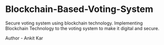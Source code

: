 # Blockchain-Based-Voting-System

Secure voting system using blockchain technology.
Implementing Blockchain Technology to the voting system to make it digital and secure.

Author - Ankit Kar
